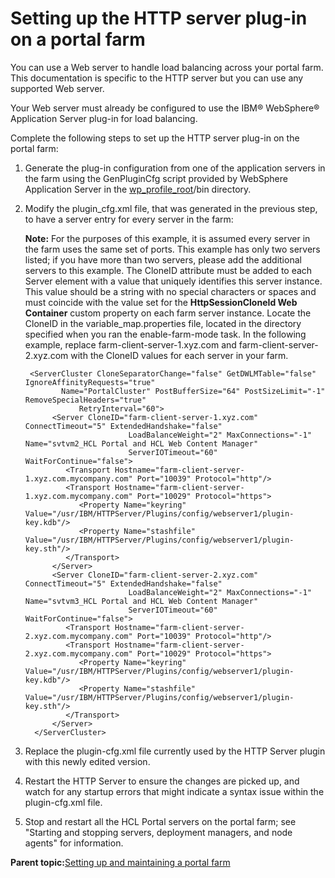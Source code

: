 # Setting up the HTTP server plug-in on a portal farm

You can use a Web server to handle load balancing across your portal farm. This documentation is specific to the HTTP server but you can use any supported Web server.

Your Web server must already be configured to use the IBM® WebSphere® Application Server plug-in for load balancing.

Complete the following steps to set up the HTTP server plug-in on the portal farm:

1.  Generate the plug-in configuration from one of the application servers in the farm using the GenPluginCfg script provided by WebSphere Application Server in the [wp\_profile\_root](../reference/wpsdirstr.md#wp_profile_root)/bin directory.

2.  Modify the plugin\_cfg.xml file, that was generated in the previous step, to have a server entry for every server in the farm:

    **Note:** For the purposes of this example, it is assumed every server in the farm uses the same set of ports. This example has only two servers listed; if you have more than two servers, please add the additional servers to this example. The CloneID attribute must be added to each Server element with a value that uniquely identifies this server instance. This value should be a string with no special characters or spaces and must coincide with the value set for the **HttpSessionCloneId Web Container** custom property on each farm server instance. Locate the CloneID in the variable\_map.properties file, located in the directory specified when you ran the enable-farm-mode task. In the following example, replace farm-client-server-1.xyz.com and farm-client-server-2.xyz.com with the CloneID values for each server in your farm.

    ```
     <ServerCluster CloneSeparatorChange="false" GetDWLMTable="false" IgnoreAffinityRequests="true"  
    		Name="PortalCluster" PostBufferSize="64" PostSizeLimit="-1" RemoveSpecialHeaders="true" 
    			RetryInterval="60">
          <Server CloneID="farm-client-server-1.xyz.com" ConnectTimeout="5" ExtendedHandshake="false" 
                           LoadBalanceWeight="2" MaxConnections="-1" Name="svtvm2_HCL Portal and HCL Web Content Manager" 
                           ServerIOTimeout="60" WaitForContinue="false">
             <Transport Hostname="farm-client-server-1.xyz.com.mycompany.com" Port="10039" Protocol="http"/>
             <Transport Hostname="farm-client-server-1.xyz.com.mycompany.com" Port="10029" Protocol="https">
                <Property Name="keyring" Value="/usr/IBM/HTTPServer/Plugins/config/webserver1/plugin-key.kdb"/>
                <Property Name="stashfile" Value="/usr/IBM/HTTPServer/Plugins/config/webserver1/plugin-key.sth"/>
             </Transport>
          </Server>
          <Server CloneID="farm-client-server-2.xyz.com" ConnectTimeout="5" ExtendedHandshake="false" 
                           LoadBalanceWeight="2" MaxConnections="-1" Name="svtvm3_HCL Portal and HCL Web Content Manager" 
                           ServerIOTimeout="60" WaitForContinue="false">
             <Transport Hostname="farm-client-server-2.xyz.com.mycompany.com" Port="10039" Protocol="http"/>
             <Transport Hostname="farm-client-server-2.xyz.com.mycompany.com" Port="10029" Protocol="https">
                <Property Name="keyring" Value="/usr/IBM/HTTPServer/Plugins/config/webserver1/plugin-key.kdb"/>
                <Property Name="stashfile" Value="/usr/IBM/HTTPServer/Plugins/config/webserver1/plugin-key.sth"/>
             </Transport>
          </Server>
      </ServerCluster>
    ```

3.  Replace the plugin-cfg.xml file currently used by the HTTP Server plugin with this newly edited version.

4.  Restart the HTTP Server to ensure the changes are picked up, and watch for any startup errors that might indicate a syntax issue within the plugin-cfg.xml file.

5.  Stop and restart all the HCL Portal servers on the portal farm; see "Starting and stopping servers, deployment managers, and node agents" for information.


**Parent topic:**[Setting up and maintaining a portal farm](../install/portal_farm.md)

